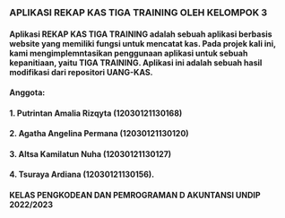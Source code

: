 ### APLIKASI REKAP KAS TIGA TRAINING OLEH KELOMPOK 3 

#### Aplikasi REKAP KAS TIGA TRAINING adalah sebuah aplikasi berbasis website yang memiliki fungsi untuk mencatat kas. Pada projek kali ini, kami mengimplemntasikan penggunaan aplikasi untuk sebuah kepanitiaan, yaitu TIGA TRAINING. Aplikasi ini adalah sebuah hasil modifikasi dari repositori UANG-KAS.

#### Anggota:
#### 1. Putrintan Amalia Rizqyta (12030121130168)
#### 2. Agatha Angelina Permana (12030121130120)
#### 3. Altsa Kamilatun Nuha (12030121130127)
#### 4. Tsuraya Ardiana	(12030121130156).

#### KELAS PENGKODEAN DAN PEMROGRAMAN D AKUNTANSI UNDIP 2022/2023


